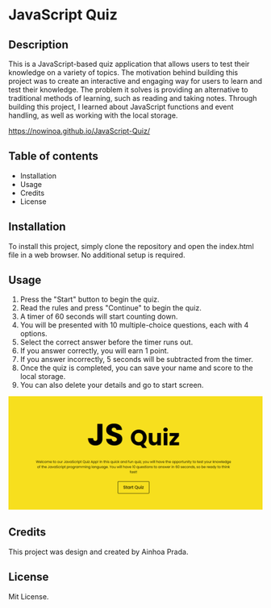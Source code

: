 # JavaScript Quiz

## Description
This is a JavaScript-based quiz application that allows users to test their knowledge on a variety of topics. The motivation behind building this project was to create an interactive and engaging way for users to learn and test their knowledge. The problem it solves is providing an alternative to traditional methods of learning, such as reading and taking notes. Through building this project, I learned about JavaScript functions and event handling, as well as working with the local storage.

https://nowinoa.github.io/JavaScript-Quiz/

## Table of contents
- Installation
- Usage
- Credits
- License

## Installation
To install this project, simply clone the repository and open the index.html file in a web browser. No additional setup is required.

## Usage
1. Press the "Start" button to begin the quiz.
2. Read the rules and press "Continue" to begin the quiz.
3. A timer of 60 seconds will start counting down.
4. You will be presented with 10 multiple-choice questions, each with 4 options.
5. Select the correct answer before the timer runs out.
6. If you answer correctly, you will earn 1 point.
7. If you answer incorrectly, 5 seconds will be subtracted from the timer.
8. Once the quiz is completed, you can save your name and score to the local storage.
9. You can also delete your details and go to start screen.

<img src='./img/start-box.png' alt='starting javascript quiz screen'>

## Credits
This project was design and created by Ainhoa Prada.

## License
Mit License.
